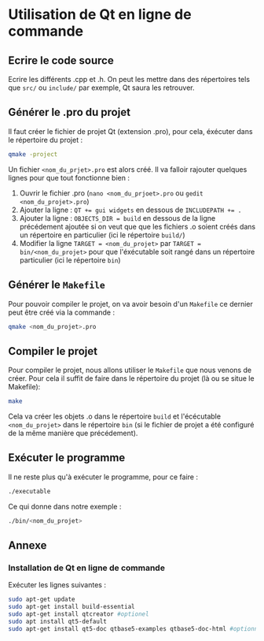 # Utilisation de Qt en ligne de commande

## Ecrire le code source

Ecrire les différents .cpp et .h. On peut les mettre dans des répertoires tels que `src/` ou `include/` par exemple, Qt saura les retrouver.

## Générer le .pro du projet

Il faut créer le fichier de projet Qt (extension .pro), pour cela, éxécuter dans le répertoire du projet :

```bash
qmake -project
```

Un fichier `<nom_du_prjet>.pro` est alors créé. Il va falloir rajouter quelques lignes pour que tout fonctionne bien :

1. Ouvrir le fichier .pro (`nano <nom_du_prjoet>.pro` ou `gedit <nom_du_projet>.pro`)
2. Ajouter la ligne : `QT += gui widgets` en dessous de `INCLUDEPATH += .`
3. Ajouter la ligne : `OBJECTS_DIR = build` en dessous de la ligne précédement ajoutée si on veut que que les fichiers .o soient créés dans un répertoire en particulier (ici le répertoire `build/`)
4. Modifier la ligne `TARGET = <nom_du_projet>` par `TARGET = bin/<nom_du_projet>` pour que l'éxécutable soit rangé dans un répertoire particulier (ici le répertoire `bin`)

## Générer le `Makefile`

Pour pouvoir compiler le projet, on va avoir besoin d'un `Makefile` ce dernier peut être créé via la commande :

```bash
qmake <nom_du_projet>.pro
```

## Compiler le projet

Pour compiler le projet, nous allons utiliser le `Makefile` que nous venons de créer. Pour cela il suffit de faire dans le répertoire du projet (là ou se situe le Makefile):

```bash
make
```

Cela va créer les objets .o dans le répertoire `build` et l'écécutable `<nom_du_projet>` dans le répertoire `bin` (si le fichier de projet a été configuré de la même manière que précédement).

## Exécuter le programme

Il ne reste plus qu'à exécuter le programme, pour ce faire :

```bash
./executable
```

Ce qui donne dans notre exemple :

```bash
./bin/<nom_du_projet>
```

## Annexe

### Installation de Qt en ligne de commande

Exécuter les lignes suivantes :

```bash
sudo apt-get update
sudo apt-get install build-essential
sudo apt-get install qtcreator #optionel
sudo apt install qt5-default
sudo apt-get install qt5-doc qtbase5-examples qtbase5-doc-html #optionnel
```
